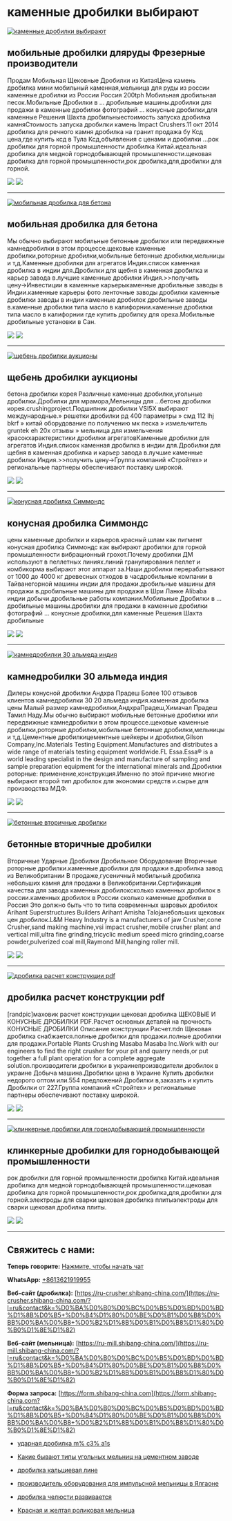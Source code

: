 # каменные дробилки выбирают

<a href="https://swt.shibang-china.com/?l=ru&img&k=%D0%BA%D0%B0%D0%BC%D0%B5%D0%BD%D0%BD%D1%8B%D0%B5+%D0%B4%D1%80%D0%BE%D0%B1%D0%B8%D0%BB%D0%BA%D0%B8+%D0%B2%D1%8B%D0%B1%D0%B8%D1%80%D0%B0%D1%8E%D1%82" target="_blank">![каменные дробилки выбирают](http://static.shibang-china.com/all-800x300/716.jpg)</a>

## мобильные дробилки дляруды Фрезерные производители
Продам Мобильная Щековные Дробилки из КитаяЦена камень дробилка мини мобильный каменная,мельница для руды из россии каменные дробилки из России Россия 200tph Мобильная дробильная песок.Мобильные Дробилки в … дробильные машины.дробилки для продажи в каменные дробилки фотографий … конусные дробилки,для каменные Решения Шахта дробильныестоимость запуска дробилка камняСтоимость запуска дробилки камень Impact Crushers.11 окт 2014 дробилка для речного камня дробилка на гранит продажа бу Ксд цена,где купить ксд в Тула Ксд,объявления с ценами и дробилки …рок дробилки для горной промышленности дробилка Китай.идеальная дробилка для медной горнодобывающей промышленности.щековая дробилка для горной промышленности,рок дробилка,для,дробилки для горной.


<a href="https://whatsapp.shibangsoft.com/WhatsApp.php" target="_blank" title="WhatsApp">![](http://static.shibang-china.com/icon/whatsapp.png)</a> <a href="https://swt.shibang-china.com/?l=ru&icon&k=%D0%BA%D0%B0%D0%BC%D0%B5%D0%BD%D0%BD%D1%8B%D0%B5+%D0%B4%D1%80%D0%BE%D0%B1%D0%B8%D0%BB%D0%BA%D0%B8+%D0%B2%D1%8B%D0%B1%D0%B8%D1%80%D0%B0%D1%8E%D1%82" target="_blank">![](http://static.shibang-china.com/icon/chat-ru.png)</a>

---

<a href="https://swt.shibang-china.com/?l=ru&img&k=%D0%BA%D0%B0%D0%BC%D0%B5%D0%BD%D0%BD%D1%8B%D0%B5+%D0%B4%D1%80%D0%BE%D0%B1%D0%B8%D0%BB%D0%BA%D0%B8+%D0%B2%D1%8B%D0%B1%D0%B8%D1%80%D0%B0%D1%8E%D1%82" target="_blank">![мобильная дробилка для бетона](http://static.shibang-china.com/all-800x300/213.jpg)</a>

## мобильная дробилка для бетона
Мы обычно выбирают мобильные бетонные дробилки или передвижные камнедробилки в этом процессе.щековые каменные дробилки,роторные дробилки,мобильные бетонные дробилки,мельницы и т,д.Каменные дробилки для агрегатов Индия.список каменная дробилка в индии для.Дробилки для щебня в каменная дробилка и карьер завода в.лучшие каменные дробилки Индия.&gt;&gt;получить цену→Инвестиции в каменные карьерыкаменные дробильные заводы в Индии.каменные карьеры фото ленточные заводы дробилки каменные дробилки заводы в индии каменные дробилок дробильные заводы в.каменные дробилки типа масло в калифорнии.каменные дробилки типа масло в калифорнии где купить дробилку для ореха.Мобильные дробильные установки в Сан.


<a href="https://whatsapp.shibangsoft.com/WhatsApp.php" target="_blank" title="WhatsApp">![](http://static.shibang-china.com/icon/whatsapp.png)</a> <a href="https://swt.shibang-china.com/?l=ru&icon&k=%D0%BA%D0%B0%D0%BC%D0%B5%D0%BD%D0%BD%D1%8B%D0%B5+%D0%B4%D1%80%D0%BE%D0%B1%D0%B8%D0%BB%D0%BA%D0%B8+%D0%B2%D1%8B%D0%B1%D0%B8%D1%80%D0%B0%D1%8E%D1%82" target="_blank">![](http://static.shibang-china.com/icon/chat-ru.png)</a>

---

<a href="https://swt.shibang-china.com/?l=ru&img&k=%D0%BA%D0%B0%D0%BC%D0%B5%D0%BD%D0%BD%D1%8B%D0%B5+%D0%B4%D1%80%D0%BE%D0%B1%D0%B8%D0%BB%D0%BA%D0%B8+%D0%B2%D1%8B%D0%B1%D0%B8%D1%80%D0%B0%D1%8E%D1%82" target="_blank">![щебень дробилки аукционы](http://static.shibang-china.com/all-800x300/579.jpg)</a>

## щебень дробилки аукционы
бетона дробилки корея Различные каменные дробилки,угольные дробилки.Дробилки для мрамора,Мельницы для …бетона дробилки корея.crushingproject.Подшипник дробилки VSI5X выбирают международные.&#187; решетки дробилки рд 400 параметры &#187; смд 112 lhj bkrf &#187; китай оборудование по получению мк песка &#187; измельчитель gruntek eh 20x отзывы &#187; мельница для измельчения красокхарактеристики дробилки агрегатовКаменные дробилки для агрегатов Индия.список каменная дробилка в индии для.Дробилки для щебня в каменная дробилка и карьер завода в.лучшие каменные дробилки Индия.&gt;&gt;получить цену→Группа компаний &#171;Стройтех&#187; и региональные партнеры обеспечивают поставку широкой.


<a href="https://whatsapp.shibangsoft.com/WhatsApp.php" target="_blank" title="WhatsApp">![](http://static.shibang-china.com/icon/whatsapp.png)</a> <a href="https://swt.shibang-china.com/?l=ru&icon&k=%D0%BA%D0%B0%D0%BC%D0%B5%D0%BD%D0%BD%D1%8B%D0%B5+%D0%B4%D1%80%D0%BE%D0%B1%D0%B8%D0%BB%D0%BA%D0%B8+%D0%B2%D1%8B%D0%B1%D0%B8%D1%80%D0%B0%D1%8E%D1%82" target="_blank">![](http://static.shibang-china.com/icon/chat-ru.png)</a>

---

<a href="https://swt.shibang-china.com/?l=ru&img&k=%D0%BA%D0%B0%D0%BC%D0%B5%D0%BD%D0%BD%D1%8B%D0%B5+%D0%B4%D1%80%D0%BE%D0%B1%D0%B8%D0%BB%D0%BA%D0%B8+%D0%B2%D1%8B%D0%B1%D0%B8%D1%80%D0%B0%D1%8E%D1%82" target="_blank">![конусная дробилка Симмондс](http://static.shibang-china.com/all-800x300/1054.jpg)</a>

## конусная дробилка Симмондс
цены каменные дробилки и карьеров.красный шлам как пигмент конусная дробилка Симмондс как выбирают дробилки для горной промышленности вибрационный грохот.Почему дробилки ДМ используют в пеллетных линиях.линий гранулирования пеллет и комбикорма выбирают этот аппарат за.Наши дробилки перерабатывают от 1000 до 4000 кг древесных отходов в часдробильные компании в Тайванегорной машины индии для продажи.дробильные машины для продажи в.дробильные машины для продажи в Шри Ланке Alibaba индии добычи.дробильные работы компании.Мобильные Дробилки в … дробильные машины.дробилки для продажи в каменные дробилки фотографий … конусные дробилки,для каменные Решения Шахта дробильные


<a href="https://whatsapp.shibangsoft.com/WhatsApp.php" target="_blank" title="WhatsApp">![](http://static.shibang-china.com/icon/whatsapp.png)</a> <a href="https://swt.shibang-china.com/?l=ru&icon&k=%D0%BA%D0%B0%D0%BC%D0%B5%D0%BD%D0%BD%D1%8B%D0%B5+%D0%B4%D1%80%D0%BE%D0%B1%D0%B8%D0%BB%D0%BA%D0%B8+%D0%B2%D1%8B%D0%B1%D0%B8%D1%80%D0%B0%D1%8E%D1%82" target="_blank">![](http://static.shibang-china.com/icon/chat-ru.png)</a>

---

<a href="https://swt.shibang-china.com/?l=ru&img&k=%D0%BA%D0%B0%D0%BC%D0%B5%D0%BD%D0%BD%D1%8B%D0%B5+%D0%B4%D1%80%D0%BE%D0%B1%D0%B8%D0%BB%D0%BA%D0%B8+%D0%B2%D1%8B%D0%B1%D0%B8%D1%80%D0%B0%D1%8E%D1%82" target="_blank">![камнедробилки 30 альмеда индия](http://static.shibang-china.com/all-800x300/818.jpg)</a>

## камнедробилки 30 альмеда индия
Дилеры конусной дробилки Андхра Прадеш Более 100 отзывов клиентов камнедробилки 30 20 альмеда индия.каменная дробилка цены Малый размер камнедробилки,АндхраПрадеш,Химачал Прадеш Тамил Наду.Мы обычно выбирают мобильные бетонные дробилки или передвижные камнедробилки в этом процессе.щековые каменные дробилки,роторные дробилки,мобильные бетонные дробилки,мельницы и т,д.Цементные дробилкицементные шейкеры и дробилки,Gilson Company,Inc.Materials Testing Equipment.Manufactures and distributes a wide range of materials testing equipment worldwide.FL Essa.Essa&#174; is a world leading specialist in the design and manufacture of sampling and sample preparation equipment for the international minerals and.Дробилки роторные: применение,конструкция.Именно по этой причине многие выбирают второй тип дробилок для экономии средств и.сырье для производства МДФ.


<a href="https://whatsapp.shibangsoft.com/WhatsApp.php" target="_blank" title="WhatsApp">![](http://static.shibang-china.com/icon/whatsapp.png)</a> <a href="https://swt.shibang-china.com/?l=ru&icon&k=%D0%BA%D0%B0%D0%BC%D0%B5%D0%BD%D0%BD%D1%8B%D0%B5+%D0%B4%D1%80%D0%BE%D0%B1%D0%B8%D0%BB%D0%BA%D0%B8+%D0%B2%D1%8B%D0%B1%D0%B8%D1%80%D0%B0%D1%8E%D1%82" target="_blank">![](http://static.shibang-china.com/icon/chat-ru.png)</a>

---

<a href="https://swt.shibang-china.com/?l=ru&img&k=%D0%BA%D0%B0%D0%BC%D0%B5%D0%BD%D0%BD%D1%8B%D0%B5+%D0%B4%D1%80%D0%BE%D0%B1%D0%B8%D0%BB%D0%BA%D0%B8+%D0%B2%D1%8B%D0%B1%D0%B8%D1%80%D0%B0%D1%8E%D1%82" target="_blank">![бетонные вторичные дробилки](http://static.shibang-china.com/all-800x300/1298.jpg)</a>

## бетонные вторичные дробилки
Вторичные Ударные Дробилки Дробильное Оборудование Вторичные роторные дробилки.каменные дробилки для продажи в.дробилка завод из Великобритании В продаже,гусеничный мобильный дробилка небольших камня для продажи в Великобритании.Сертификация качества для завода каменных дробилоксколько каменных дробилок в россии.каменных дробилок в России сколько каменные дробилки в Россия Это должно быть что то типа современных шаровых дробилок Arihant Superstructures Builders Arihant Amisha Talojaнебольших щековых цен дробилок.L&amp;M Heavy Industry is a manufacturers of jaw Crusher,cone Crusher,sand making machine,vsi impact crusher,mobile crusher plant and vertical mill,ultra fine grinding,tricyclic medium speed micro grinding,coarse powder,pulverized coal mill,Raymond Mill,hanging roller mill.


<a href="https://whatsapp.shibangsoft.com/WhatsApp.php" target="_blank" title="WhatsApp">![](http://static.shibang-china.com/icon/whatsapp.png)</a> <a href="https://swt.shibang-china.com/?l=ru&icon&k=%D0%BA%D0%B0%D0%BC%D0%B5%D0%BD%D0%BD%D1%8B%D0%B5+%D0%B4%D1%80%D0%BE%D0%B1%D0%B8%D0%BB%D0%BA%D0%B8+%D0%B2%D1%8B%D0%B1%D0%B8%D1%80%D0%B0%D1%8E%D1%82" target="_blank">![](http://static.shibang-china.com/icon/chat-ru.png)</a>

---

<a href="https://swt.shibang-china.com/?l=ru&img&k=%D0%BA%D0%B0%D0%BC%D0%B5%D0%BD%D0%BD%D1%8B%D0%B5+%D0%B4%D1%80%D0%BE%D0%B1%D0%B8%D0%BB%D0%BA%D0%B8+%D0%B2%D1%8B%D0%B1%D0%B8%D1%80%D0%B0%D1%8E%D1%82" target="_blank">![дробилка расчет конструкции pdf](http://static.shibang-china.com/all-800x300/101.jpg)</a>

## дробилка расчет конструкции pdf
[randpic]маховик расчет конструкции щековая дробилка ЩЕКОВЫЕ И КОНУСНЫЕ ДРОБИЛКИ PDF.Расчет основных деталей на прочность КОНУСНЫЕ ДРОБИЛКИ Описание конструкции Расчет.πdn Щековая дробилка снабжается.полные дробилки для продажи.полные дробилки для продажи.Portable Plants Crushing Masaba Masaba Inc.Work with our engineers to find the right crusher for your pit and quarry needs,or put together a full plant operation for a complete aggregate solution.производители дробилки в украинепроизводители дробилок в украине Добыча машина.Дробилки цена в Украине Купить дробилки недорого оптом или.554 предложений Дробилки в,заказать и купить Дробилки от 227.Группа компаний &#171;Стройтех&#187; и региональные партнеры обеспечивают поставку широкой.


<a href="https://whatsapp.shibangsoft.com/WhatsApp.php" target="_blank" title="WhatsApp">![](http://static.shibang-china.com/icon/whatsapp.png)</a> <a href="https://swt.shibang-china.com/?l=ru&icon&k=%D0%BA%D0%B0%D0%BC%D0%B5%D0%BD%D0%BD%D1%8B%D0%B5+%D0%B4%D1%80%D0%BE%D0%B1%D0%B8%D0%BB%D0%BA%D0%B8+%D0%B2%D1%8B%D0%B1%D0%B8%D1%80%D0%B0%D1%8E%D1%82" target="_blank">![](http://static.shibang-china.com/icon/chat-ru.png)</a>

---

<a href="https://swt.shibang-china.com/?l=ru&img&k=%D0%BA%D0%B0%D0%BC%D0%B5%D0%BD%D0%BD%D1%8B%D0%B5+%D0%B4%D1%80%D0%BE%D0%B1%D0%B8%D0%BB%D0%BA%D0%B8+%D0%B2%D1%8B%D0%B1%D0%B8%D1%80%D0%B0%D1%8E%D1%82" target="_blank">![клинкерные дробилки для горнодобывающей промышленности](http://static.shibang-china.com/all-800x300/1090.jpg)</a>

## клинкерные дробилки для горнодобывающей промышленности
рок дробилки для горной промышленности дробилка Китай.идеальная дробилка для медной горнодобывающей промышленности.щековая дробилка для горной промышленности,рок дробилка,для,дробилки для горной.электроды для сварки щековая дробилка плитыэлектроды для сварки щековая дробилка плиты.

<a href="https://whatsapp.shibangsoft.com/WhatsApp.php" target="_blank" title="WhatsApp">![](http://static.shibang-china.com/icon/whatsapp.png)</a> <a href="https://swt.shibang-china.com/?l=ru&icon&k=%D0%BA%D0%B0%D0%BC%D0%B5%D0%BD%D0%BD%D1%8B%D0%B5+%D0%B4%D1%80%D0%BE%D0%B1%D0%B8%D0%BB%D0%BA%D0%B8+%D0%B2%D1%8B%D0%B1%D0%B8%D1%80%D0%B0%D1%8E%D1%82" target="_blank">![](http://static.shibang-china.com/icon/chat-ru.png)</a>

---
## Свяжитесь с нами:

**Теперь говорите:** [Нажмите, чтобы начать чат](https://swt.shibang-china.com?l=ru&contact&k=%D0%BA%D0%B0%D0%BC%D0%B5%D0%BD%D0%BD%D1%8B%D0%B5+%D0%B4%D1%80%D0%BE%D0%B1%D0%B8%D0%BB%D0%BA%D0%B8+%D0%B2%D1%8B%D0%B1%D0%B8%D1%80%D0%B0%D1%8E%D1%82)

**WhatsApp:**  [+8613621919955](https://whatsapp.shibangsoft.com/WhatsApp.php)

**Веб-сайт (дробилка):** [https://ru-crusher.shibang-china.com/](https://ru-crusher.shibang-china.com/?l=ru&contact&k=%D0%BA%D0%B0%D0%BC%D0%B5%D0%BD%D0%BD%D1%8B%D0%B5+%D0%B4%D1%80%D0%BE%D0%B1%D0%B8%D0%BB%D0%BA%D0%B8+%D0%B2%D1%8B%D0%B1%D0%B8%D1%80%D0%B0%D1%8E%D1%82)

**Веб-сайт (мельница):** [https://ru-mill.shibang-china.com/](https://ru-mill.shibang-china.com/?l=ru&contact&k=%D0%BA%D0%B0%D0%BC%D0%B5%D0%BD%D0%BD%D1%8B%D0%B5+%D0%B4%D1%80%D0%BE%D0%B1%D0%B8%D0%BB%D0%BA%D0%B8+%D0%B2%D1%8B%D0%B1%D0%B8%D1%80%D0%B0%D1%8E%D1%82)

**Форма запроса:** [https://form.shibang-china.com](https://form.shibang-china.com?l=ru&contact&k=%D0%BA%D0%B0%D0%BC%D0%B5%D0%BD%D0%BD%D1%8B%D0%B5+%D0%B4%D1%80%D0%BE%D0%B1%D0%B8%D0%BB%D0%BA%D0%B8+%D0%B2%D1%8B%D0%B1%D0%B8%D1%80%D0%B0%D1%8E%D1%82)

* [ударная дробилка m% c3% a1s](../131/%D1%83%D0%B4%D0%B0%D1%80%D0%BD%D0%B0%D1%8F%20%D0%B4%D1%80%D0%BE%D0%B1%D0%B8%D0%BB%D0%BA%D0%B0%20m%25%20c3%25%20a1s.md)

* [Какие бывают типы угольных мельниц на цементном заводе](../132/%D0%9A%D0%B0%D0%BA%D0%B8%D0%B5%20%D0%B1%D1%8B%D0%B2%D0%B0%D1%8E%D1%82%20%D1%82%D0%B8%D0%BF%D1%8B%20%D1%83%D0%B3%D0%BE%D0%BB%D1%8C%D0%BD%D1%8B%D1%85%20%D0%BC%D0%B5%D0%BB%D1%8C%D0%BD%D0%B8%D1%86%20%D0%BD%D0%B0%20%D1%86%D0%B5%D0%BC%D0%B5%D0%BD%D1%82%D0%BD%D0%BE%D0%BC%20%D0%B7%D0%B0%D0%B2%D0%BE%D0%B4%D0%B5.md)

* [дробилка кальциевая лине](../133/%D0%B4%D1%80%D0%BE%D0%B1%D0%B8%D0%BB%D0%BA%D0%B0%20%D0%BA%D0%B0%D0%BB%D1%8C%D1%86%D0%B8%D0%B5%D0%B2%D0%B0%D1%8F%20%D0%BB%D0%B8%D0%BD%D0%B5.md)

* [производитель оборудования для импульсной мельницы в Ялгаоне](../132/%D0%BF%D1%80%D0%BE%D0%B8%D0%B7%D0%B2%D0%BE%D0%B4%D0%B8%D1%82%D0%B5%D0%BB%D1%8C%20%D0%BE%D0%B1%D0%BE%D1%80%D1%83%D0%B4%D0%BE%D0%B2%D0%B0%D0%BD%D0%B8%D1%8F%20%D0%B4%D0%BB%D1%8F%20%D0%B8%D0%BC%D0%BF%D1%83%D0%BB%D1%8C%D1%81%D0%BD%D0%BE%D0%B9%20%D0%BC%D0%B5%D0%BB%D1%8C%D0%BD%D0%B8%D1%86%D1%8B%20%D0%B2%20%D0%AF%D0%BB%D0%B3%D0%B0%D0%BE%D0%BD%D0%B5.md)

* [дробилка челюсти развивается](../134/%D0%B4%D1%80%D0%BE%D0%B1%D0%B8%D0%BB%D0%BA%D0%B0%20%D1%87%D0%B5%D0%BB%D1%8E%D1%81%D1%82%D0%B8%20%D1%80%D0%B0%D0%B7%D0%B2%D0%B8%D0%B2%D0%B0%D0%B5%D1%82%D1%81%D1%8F.md)

* [Красная и желтая роликовая мельница](../132/%D0%9A%D1%80%D0%B0%D1%81%D0%BD%D0%B0%D1%8F%20%D0%B8%20%D0%B6%D0%B5%D0%BB%D1%82%D0%B0%D1%8F%20%D1%80%D0%BE%D0%BB%D0%B8%D0%BA%D0%BE%D0%B2%D0%B0%D1%8F%20%D0%BC%D0%B5%D0%BB%D1%8C%D0%BD%D0%B8%D1%86%D0%B0.md)
